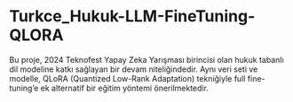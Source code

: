 # Turkce_Hukuk-LLM-FineTuning-QLORA
Bu proje, 2024 Teknofest Yapay Zeka Yarışması birincisi olan hukuk tabanlı dil modeline katkı sağlayan bir devam niteliğindedir. Aynı veri seti ve modelle, QLoRA (Quantized Low-Rank Adaptation) tekniğiyle full fine-tuning’e ek alternatif bir eğitim yöntemi önerilmektedir.
